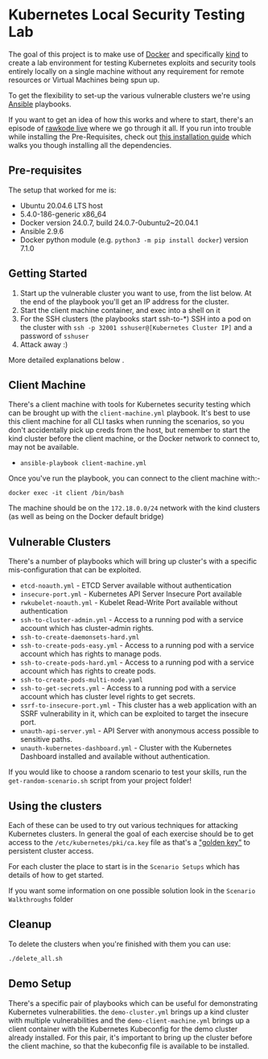 # Kubernetes Local Security Testing Lab

The goal of this project is to make use of [Docker](https://www.docker.com) and specifically [kind](https://kind.sigs.k8s.io/) to create a lab environment for testing Kubernetes exploits and security tools entirely locally on a single machine without any requirement for remote resources or Virtual Machines being spun up.

To get the flexibility to set-up the various vulnerable clusters we're using [Ansible](https://www.ansible.com/) playbooks.

If you want to get an idea of how this works and where to start, there's an episode of [rawkode live](https://www.youtube.com/watch?reload=9&v=Srd1qqxDReA&t=6s) where we go through it all. If you run into trouble while installing the Pre-Requisites, check out [this installation guide](https://www.youtube.com/watch?v=y9PbNDdtHGo) which walks you though installing all the dependencies.

## Pre-requisites

The setup that worked for me is:
- Ubuntu 20.04.6 LTS host
- 5.4.0-186-generic x86_64
- Docker version 24.0.7, build 24.0.7-0ubuntu2~20.04.1
- Ansible 2.9.6
- Docker python module (e.g. `python3 -m pip install docker`) version 7.1.0

## Getting Started

 1. Start up the vulnerable cluster you want to use, from the list below. At the end of the playbook you'll get an IP address for the cluster.
 2. Start the client machine container, and exec into a shell on it
 3. For the SSH clusters (the playbooks start ssh-to-*) SSH into a pod on the cluster with `ssh -p 32001 sshuser@[Kubernetes Cluster IP]` and a password of `sshuser`
 4. Attack away :)

More detailed explanations below .

## Client Machine

There's a client machine with tools for Kubernetes security testing which can be brought up with the `client-machine.yml` playbook. It's best to use this client machine for all CLI tasks when running the scenarios, so you don't accidentally pick up creds from the host, but remember to start the kind cluster before the client machine, or the Docker network to connect to, may not be available.

- `ansible-playbook client-machine.yml`

Once you've run the playbook, you can connect to the client machine with:-

`docker exec -it client /bin/bash`

The machine should be on the `172.18.0.0/24` network with the kind clusters (as well as being on the Docker default bridge)

## Vulnerable Clusters

There's a number of playbooks which will bring up cluster's with a specific mis-configuration that can be exploited.

- `etcd-noauth.yml` - ETCD Server available without authentication
- `insecure-port.yml` - Kubernetes API Server Insecure Port available
- `rwkubelet-noauth.yml` - Kubelet Read-Write Port available without authentication
- `ssh-to-cluster-admin.yml` - Access to a running pod with a service account which has cluster-admin rights.
- `ssh-to-create-daemonsets-hard.yml`
- `ssh-to-create-pods-easy.yml` - Access to a running pod with a service account which has rights to manage pods.
- `ssh-to-create-pods-hard.yml` - Access to a running pod with a service account which has rights to create pods.
- `ssh-to-create-pods-multi-node.yaml`
- `ssh-to-get-secrets.yml` - Access to a running pod with a service account which has cluster level rights to get secrets.
- `ssrf-to-insecure-port.yml` - This cluster has a web application with an SSRF vulnerability in it, which can be exploited to target the insecure port.
- `unauth-api-server.yml` - API Server with anonymous access possible to sensitive paths.
- `unauth-kubernetes-dashboard.yml` - Cluster with the Kubernetes Dashboard installed and available without authentication.

If you would like to choose a random scenario to test your skills, run the `get-random-scenario.sh` script from your project folder!

## Using the clusters

Each of these can be used to try out various techniques for attacking Kubernetes clusters.  In general the goal of each exercise should be to get access to the `/etc/kubernetes/pki/ca.key` file as that's a ["golden key"](https://raesene.github.io/blog/2019/04/16/kubernetes-certificate-auth-golden-key/) to persistent cluster access.

For each cluster the place to start is in the `Scenario Setups` which has details of how to get started.  

If you want some information on one possible solution look in the `Scenario Walkthroughs` folder

## Cleanup

To delete the clusters when you're finished with them you can use:

```bash
./delete_all.sh
```

## Demo Setup

There's a specific pair of playbooks which can be useful for demonstrating Kubernetes vulnerabilities.  the `demo-cluster.yml` brings up a kind cluster with multiple vulnerabilities and the `demo-client-machine.yml` brings up a client container with the Kubernetes Kubeconfig for the demo cluster already installed.  For this pair, it's important to bring up the cluster before the client machine, so that the kubeconfig file is available to be installed.
